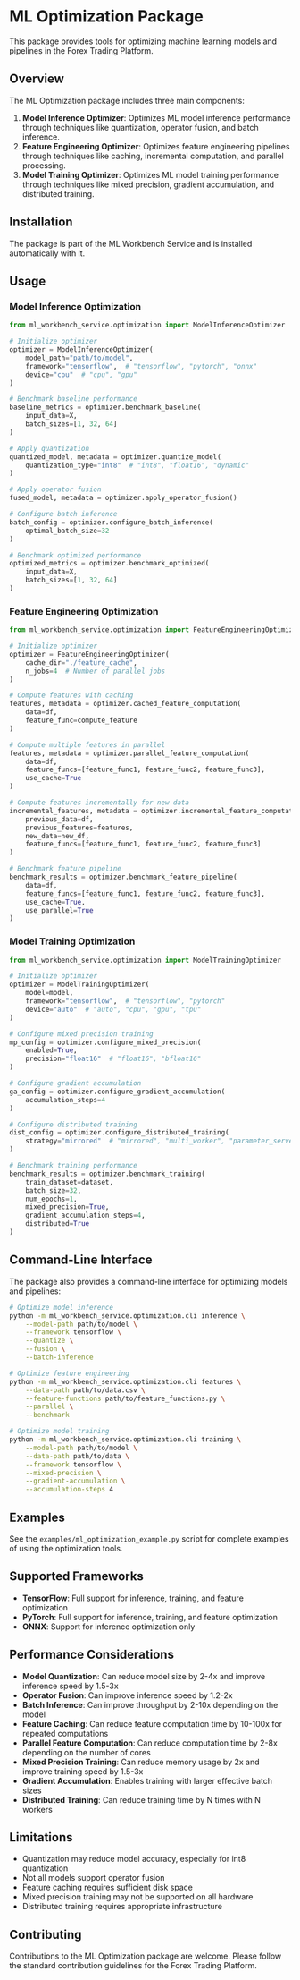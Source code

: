 # ML Optimization Package

This package provides tools for optimizing machine learning models and pipelines in the Forex Trading Platform.

## Overview

The ML Optimization package includes three main components:

1. **Model Inference Optimizer**: Optimizes ML model inference performance through techniques like quantization, operator fusion, and batch inference.
2. **Feature Engineering Optimizer**: Optimizes feature engineering pipelines through techniques like caching, incremental computation, and parallel processing.
3. **Model Training Optimizer**: Optimizes ML model training performance through techniques like mixed precision, gradient accumulation, and distributed training.

## Installation

The package is part of the ML Workbench Service and is installed automatically with it.

## Usage

### Model Inference Optimization

```python
from ml_workbench_service.optimization import ModelInferenceOptimizer

# Initialize optimizer
optimizer = ModelInferenceOptimizer(
    model_path="path/to/model",
    framework="tensorflow",  # "tensorflow", "pytorch", "onnx"
    device="cpu"  # "cpu", "gpu"
)

# Benchmark baseline performance
baseline_metrics = optimizer.benchmark_baseline(
    input_data=X,
    batch_sizes=[1, 32, 64]
)

# Apply quantization
quantized_model, metadata = optimizer.quantize_model(
    quantization_type="int8"  # "int8", "float16", "dynamic"
)

# Apply operator fusion
fused_model, metadata = optimizer.apply_operator_fusion()

# Configure batch inference
batch_config = optimizer.configure_batch_inference(
    optimal_batch_size=32
)

# Benchmark optimized performance
optimized_metrics = optimizer.benchmark_optimized(
    input_data=X,
    batch_sizes=[1, 32, 64]
)
```

### Feature Engineering Optimization

```python
from ml_workbench_service.optimization import FeatureEngineeringOptimizer

# Initialize optimizer
optimizer = FeatureEngineeringOptimizer(
    cache_dir="./feature_cache",
    n_jobs=4  # Number of parallel jobs
)

# Compute features with caching
features, metadata = optimizer.cached_feature_computation(
    data=df,
    feature_func=compute_feature
)

# Compute multiple features in parallel
features, metadata = optimizer.parallel_feature_computation(
    data=df,
    feature_funcs=[feature_func1, feature_func2, feature_func3],
    use_cache=True
)

# Compute features incrementally for new data
incremental_features, metadata = optimizer.incremental_feature_computation(
    previous_data=df,
    previous_features=features,
    new_data=new_df,
    feature_funcs=[feature_func1, feature_func2, feature_func3]
)

# Benchmark feature pipeline
benchmark_results = optimizer.benchmark_feature_pipeline(
    data=df,
    feature_funcs=[feature_func1, feature_func2, feature_func3],
    use_cache=True,
    use_parallel=True
)
```

### Model Training Optimization

```python
from ml_workbench_service.optimization import ModelTrainingOptimizer

# Initialize optimizer
optimizer = ModelTrainingOptimizer(
    model=model,
    framework="tensorflow",  # "tensorflow", "pytorch"
    device="auto"  # "auto", "cpu", "gpu", "tpu"
)

# Configure mixed precision training
mp_config = optimizer.configure_mixed_precision(
    enabled=True,
    precision="float16"  # "float16", "bfloat16"
)

# Configure gradient accumulation
ga_config = optimizer.configure_gradient_accumulation(
    accumulation_steps=4
)

# Configure distributed training
dist_config = optimizer.configure_distributed_training(
    strategy="mirrored"  # "mirrored", "multi_worker", "parameter_server", "tpu"
)

# Benchmark training performance
benchmark_results = optimizer.benchmark_training(
    train_dataset=dataset,
    batch_size=32,
    num_epochs=1,
    mixed_precision=True,
    gradient_accumulation_steps=4,
    distributed=True
)
```

## Command-Line Interface

The package also provides a command-line interface for optimizing models and pipelines:

```bash
# Optimize model inference
python -m ml_workbench_service.optimization.cli inference \
    --model-path path/to/model \
    --framework tensorflow \
    --quantize \
    --fusion \
    --batch-inference

# Optimize feature engineering
python -m ml_workbench_service.optimization.cli features \
    --data-path path/to/data.csv \
    --feature-functions path/to/feature_functions.py \
    --parallel \
    --benchmark

# Optimize model training
python -m ml_workbench_service.optimization.cli training \
    --model-path path/to/model \
    --data-path path/to/data \
    --framework tensorflow \
    --mixed-precision \
    --gradient-accumulation \
    --accumulation-steps 4
```

## Examples

See the `examples/ml_optimization_example.py` script for complete examples of using the optimization tools.

## Supported Frameworks

- **TensorFlow**: Full support for inference, training, and feature optimization
- **PyTorch**: Full support for inference, training, and feature optimization
- **ONNX**: Support for inference optimization only

## Performance Considerations

- **Model Quantization**: Can reduce model size by 2-4x and improve inference speed by 1.5-3x
- **Operator Fusion**: Can improve inference speed by 1.2-2x
- **Batch Inference**: Can improve throughput by 2-10x depending on the model
- **Feature Caching**: Can reduce feature computation time by 10-100x for repeated computations
- **Parallel Feature Computation**: Can reduce computation time by 2-8x depending on the number of cores
- **Mixed Precision Training**: Can reduce memory usage by 2x and improve training speed by 1.5-3x
- **Gradient Accumulation**: Enables training with larger effective batch sizes
- **Distributed Training**: Can reduce training time by N times with N workers

## Limitations

- Quantization may reduce model accuracy, especially for int8 quantization
- Not all models support operator fusion
- Feature caching requires sufficient disk space
- Mixed precision training may not be supported on all hardware
- Distributed training requires appropriate infrastructure

## Contributing

Contributions to the ML Optimization package are welcome. Please follow the standard contribution guidelines for the Forex Trading Platform.
